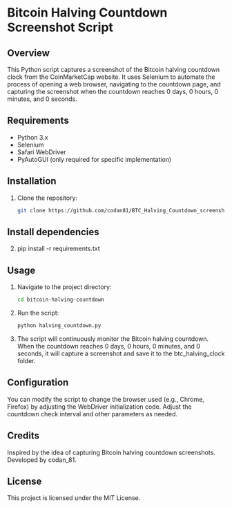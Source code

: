 # Bitcoin Halving Countdown Screenshot Script

## Overview
This Python script captures a screenshot of the Bitcoin halving countdown clock from the CoinMarketCap website. It uses Selenium to automate the process of opening a web browser, navigating to the countdown page, and capturing the screenshot when the countdown reaches 0 days, 0 hours, 0 minutes, and 0 seconds.

## Requirements
- Python 3.x
- Selenium
- Safari WebDriver
- PyAutoGUI (only required for specific implementation)

## Installation
1. Clone the repository:
   ```bash
   git clone https://github.com/codan81/BTC_Halving_Countdown_screenshot

## Install dependencies
2.  pip install -r requirements.txt

## Usage
1. Navigate to the project directory:
   ```bash
   cd bitcoin-halving-countdown

2. Run the script:
   ``` bash
   python halving_countdown.py

3. The script will continuously monitor the Bitcoin halving countdown. When the countdown reaches 0 days, 0 hours, 0 minutes, and 0 seconds, it will capture a screenshot and save it to the btc_halving_clock folder.

## Configuration
You can modify the script to change the browser used (e.g., Chrome, Firefox) by adjusting the WebDriver initialization code.
Adjust the countdown check interval and other parameters as needed.

## Credits
Inspired by the idea of capturing Bitcoin halving countdown screenshots.
Developed by codan_81.

## License
This project is licensed under the MIT License.

